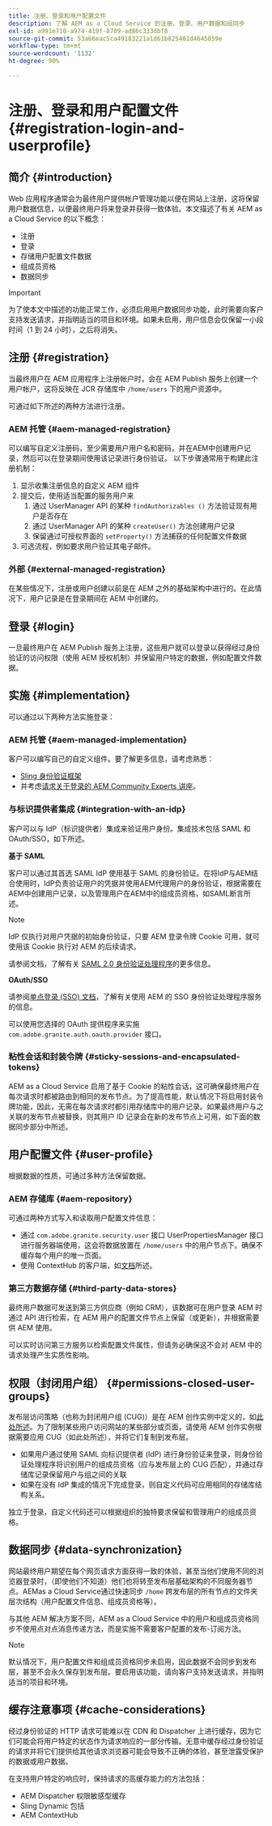 ```yaml
---
title: 注册、登录和用户配置文件
description: 了解 AEM as a Cloud Service 的注册、登录、用户数据和组同步
exl-id: a991e710-a974-419f-8709-ad86c333dbf8
source-git-commit: 53a66eac5ca49183221a1d61b825401d4645859e
workflow-type: tm+mt
source-wordcount: '1132'
ht-degree: 90%

---
```


# 注册、登录和用户配置文件 {#registration-login-and-userprofile}

## 简介 {#introduction}

Web 应用程序通常会为最终用户提供帐户管理功能以便在网站上注册，这将保留用户数据信息，以便最终用户将来登录并获得一致体验。本文描述了有关 AEM as a Cloud Service 的以下概念：

* 注册
* 登录
* 存储用户配置文件数据
* 组成员资格
* 数据同步

>[!IMPORTANT]
>
>为了使本文中描述的功能正常工作，必须启用用户数据同步功能，此时需要向客户支持发送请求，并指明适当的项目和环境。如果未启用，用户信息会仅保留一小段时间（1 到 24 小时），之后将消失。

## 注册 {#registration}

当最终用户在 AEM 应用程序上注册帐户时，会在 AEM Publish 服务上创建一个用户帐户，这将反映在 JCR 存储库中 `/home/users` 下的用户资源中。

可通过如下所述的两种方法进行注册。

### AEM 托管 {#aem-managed-registration}

可以编写自定义注册码，至少需要用户用户名和密码，并在AEM中创建用户记录，然后可以在登录期间使用该记录进行身份验证。 以下步骤通常用于构建此注册机制：

1. 显示收集注册信息的自定义 AEM 组件
1. 提交后，使用适当配置的服务用户来
   1. 通过 UserManager API 的某种 `findAuthorizables ()` 方法验证现有用户是否存在
   1. 通过 UserManager API 的某种 `createUser()` 方法创建用户记录
   1. 保留通过可授权界面的 `setProperty()` 方法捕获的任何配置文件数据
1. 可选流程，例如要求用户验证其电子邮件。

### 外部 {#external-managed-registration}

在某些情况下，注册或用户创建以前是在 AEM 之外的基础架构中进行的。在此情况下，用户记录是在登录期间在 AEM 中创建的。

## 登录 {#login}

一旦最终用户在 AEM Publish 服务上注册，这些用户就可以登录以获得经过身份验证的访问权限（使用 AEM 授权机制）并保留用户特定的数据，例如配置文件数据。

## 实施 {#implementation}

可以通过以下两种方法实施登录：

### AEM 托管 {#aem-managed-implementation}

客户可以编写自己的自定义组件。要了解更多信息，请考虑熟悉：

* [Sling 身份验证框架](https://sling.apache.org/documentation/the-sling-engine/authentication/authentication-framework.html)
* 并考虑[请求关于登录的 AEM Community Experts 讲座](https://bit.ly/ATACEFeb15)。

### 与标识提供者集成 {#integration-with-an-idp}

客户可以与 IdP（标识提供者）集成来验证用户身份。集成技术包括 SAML 和 OAuth/SSO，如下所述。

**基于 SAML**

客户可以通过其首选 SAML IdP 使用基于 SAML 的身份验证。在将IdP与AEM结合使用时，IdP负责验证用户的凭据并使用AEM代理用户的身份验证，根据需要在AEM中创建用户记录，以及管理用户在AEM中的组成员资格，如SAML断言所述。

>[!NOTE]
>
>IdP 仅执行对用户凭据的初始身份验证，只要 AEM 登录令牌 Cookie 可用，就可使用该 Cookie 执行对 AEM 的后续请求。

请参阅文档，了解有关 [SAML 2.0 身份验证处理程序](https://experienceleague.adobe.com/docs/experience-manager-learn/cloud-service/authentication/saml-2-0.html)的更多信息。

**OAuth/SSO**

请参阅[单点登录 (SSO) 文档](https://experienceleague.adobe.com/docs/experience-manager-65/deploying/configuring/single-sign-on.html)，了解有关使用 AEM 的 SSO 身份验证处理程序服务的信息。

可以使用您选择的 OAuth 提供程序来实施 `com.adobe.granite.auth.oauth.provider` 接口。

### 粘性会话和封装令牌 {#sticky-sessions-and-encapsulated-tokens}

AEM as a Cloud Service 启用了基于 Cookie 的粘性会话，这可确保最终用户在每次请求时都被路由到相同的发布节点。为了提高性能，默认情况下将启用封装令牌功能，因此，无需在每次请求时都引用存储库中的用户记录。如果最终用户与之关联的发布节点被替换，则其用户 ID 记录会在新的发布节点上可用，如下面的数据同步部分中所述。

## 用户配置文件 {#user-profile}

根据数据的性质，可通过多种方法保留数据。

### AEM 存储库 {#aem-repository}

可通过两种方式写入和读取用户配置文件信息：

* 通过 `com.adobe.granite.security.user` 接口 UserPropertiesManager 接口进行服务器端使用，这会将数据放置在 `/home/users` 中的用户节点下。确保不缓存每个用户的唯一页面。
* 使用 ContextHub 的客户端，如[文档](https://experienceleague.adobe.com/docs/experience-manager-cloud-service/implementing/personalization/contexthub.html#personalization)所述。

### 第三方数据存储 {#third-party-data-stores}

最终用户数据可发送到第三方供应商（例如 CRM），该数据可在用户登录 AEM 时通过 API 进行检索，在 AEM 用户的配置文件节点上保留（或更新），并根据需要供 AEM 使用。

可以实时访问第三方服务以检索配置文件属性，但请务必确保这不会对 AEM 中的请求处理产生实质性影响。

## 权限（封闭用户组） {#permissions-closed-user-groups}

发布层访问策略（也称为封闭用户组 (CUG)）是在 AEM 创作实例中定义的，如[此处所述](https://experienceleague.adobe.com/docs/experience-manager-65/administering/security/cug.html#applying-your-closed-user-group-to-content-pages)。为了限制某些用户访问网站的某些部分或页面，请使用 AEM 创作实例根据需要应用 CUG（如此处所述），并将它们复制到发布层。

* 如果用户通过使用 SAML 向标识提供者 (IdP) 进行身份验证来登录，则身份验证处理程序将识别用户的组成员资格（应与发布层上的 CUG 匹配），并通过存储库记录保留用户与组之间的关联
* 如果在没有 IdP 集成的情况下完成登录，则自定义代码可应用相同的存储库结构关系。

独立于登录，自定义代码还可以根据组织的独特要求保留和管理用户的组成员资格。

## 数据同步 {#data-synchronization}

网站最终用户期望在每个网页请求方面获得一致的体验，甚至当他们使用不同的浏览器登录时，（即使他们不知道）他们也将转至发布层基础架构的不同服务器节点。AEMas a Cloud Service通过快速同步 `/home` 跨发布层的所有节点的文件夹层次结构（用户配置文件信息、组成员资格等）。

与其他 AEM 解决方案不同，AEM as a Cloud Service 中的用户和组成员资格同步不使用点对点消息传递方法，而是实施不需要客户配置的发布-订阅方法。

>[!NOTE]
>
>默认情况下，用户配置文件和组成员资格同步未启用，因此数据不会同步到发布层，甚至不会永久保存到发布层。要启用该功能，请向客户支持发送请求，并指明适当的项目和环境。

## 缓存注意事项 {#cache-considerations}

经过身份验证的 HTTP 请求可能难以在 CDN 和 Dispatcher 上进行缓存，因为它们可能会将用户特定的状态作为请求响应的一部分传输。无意中缓存经过身份验证的请求并将它们提供给其他请求浏览器可能会导致不正确的体验，甚至泄露受保护的数据或用户数据。

在支持用户特定的响应时，保持请求的高缓存能力的方法包括：

* AEM Dispatcher 权限敏感型缓存
* Sling Dynamic 包括
* AEM ContextHub
